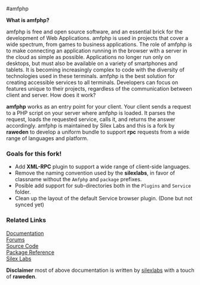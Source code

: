 #amfphp

**What is amfphp?**

amfphp is free and open source software, and an essential brick for the development of Web Applications. amfphp is used in projects that cover a wide spectrum, from games to business applications. The role of amfphp is to make connecting an application running in the browser with a server in the cloud as simple as possible. Applications no longer run only on desktops, but must also be available on a variety of smartphones and tablets. It is becoming increasingly complex to code with the diversity of technologies used in these terminals. amfphp is the best solution for creating accessible services to all terminals. Developers can focus on features unique to their projects, regardless of the communication between client and server.
How does it work?

**amfphp** works as an entry point for your client. Your client sends a request to a PHP script on your server where amfphp is loaded. It parses the request, loads the requested service, calls it, and returns the answer accordingly. amfphp is maintained by Silex Labs and this is a fork by **raweden** to develop a uniform bundle to support **rpc** requests from a wide range of languages and platform.

### Goals for this fork!
* Add **XML-RPC** plugin to support a wide range of client-side languages.
* Remove the naming convention used by the **silexlabs**, in favor of classname without the `Amfphp` and `package` prefixes.
* Posible add support for sub-directories both in the `Plugins` and `Service` folder.
* Clean up the layout of the default Service browser plugin. (Done but not synced yet)

### Related Links


[Documentation](http://silexlabs.org/amfphp/documentation/)  
[Forums](http://sourceforge.net/projects/amfphp/forums)  
[Source Code](https://github.com/silexlabs/amfphp-2.0)  
[Package Reference](http://community.silexlabs.org/amfphp/reference/)  
[Silex Labs](http://www.silexlabs.org/)

**Disclaimer** most of above documentation is written by [silexlabs](http://silexlabs.org/amfphp/) with a touch of **raweden**.